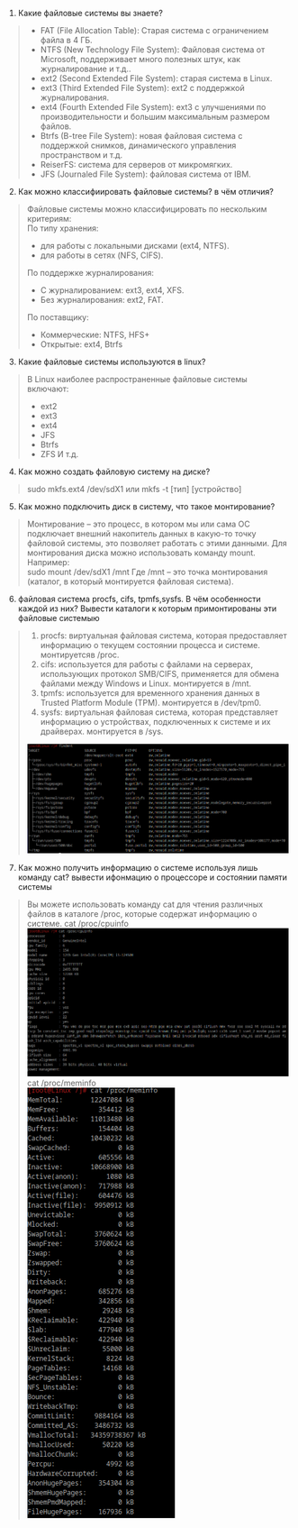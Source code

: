 1. Какие файловые системы вы знаете?
>- FAT (File Allocation Table): Старая система с ограничением файла в 4 ГБ.
>- NTFS (New Technology File System): Файловая система от Microsoft, поддерживает много полезных штук, как журналирование и т.д..
>- ext2 (Second Extended File System): старая система в Linux.
>- ext3 (Third Extended File System): ext2 с поддержкой журналирования.
>- ext4 (Fourth Extended File System): ext3 с улучшениями по производительности и большим максимальным размером файлов.
>- Btrfs (B-tree File System): новая файловая система с поддержкой снимков, динамического управления пространством и т.д.
>- ReiserFS: система для серверов от микромягких.
>- JFS (Journaled File System): файловая система от IBM.
>  
2. Как можно классифиировать файловые системы? в чём отличия?
>Файловые системы можно классифицировать по нескольким критериям:<br />
> По типу хранения:
>  - для работы с локальными дисками (ext4, NTFS).
>  - для работы в сетях (NFS, CIFS).
>
> По поддержке журналирования:
>  - С журналированием: ext3, ext4, XFS.
>  - Без журналирования: ext2, FAT.
>
> По поставщику:
>  - Коммерческие: NTFS, HFS+
>  - Открытые: ext4, Btrfs
>    
3. Какие файловые системы используются в linux?
>В Linux наиболее распространенные файловые системы включают:<br />
>- ext2
>- ext3
>- ext4
>- JFS
>- Btrfs
>- ZFS
>  И т.д.
>  
4. Как можно создать файловую систему на диске?
> sudo mkfs.ext4 /dev/sdX1
> или
> mkfs -t [тип] [устройство]
>
5. Как можно подключить диск в систему, что такое монтирование?
>Монтирование – это процесс, в котором мы или сама ОС подключает внешний накопитель данных в какую-то точку файловой системы, это позволяет работать с этими данными.
>Для монтирования диска можно использовать команду mount. Например:<br />
>sudo mount /dev/sdX1 /mnt
>Где /mnt – это точка монтирования (каталог, в который монтируется файловая система).
>
6. файловая система procfs, cifs, tpmfs,sysfs. В чём особенности каждой из них? Вывести каталоги к которым примонтированы эти файловые системыю
>1) procfs: 
> виртуальная файловая система, которая предоставляет информацию о текущем состоянии процесса и системе.
> монтируетсяв /proc.<br />
>2) cifs: 
>  используется для работы с файлами на серверах, использующих протокол SMB/CIFS, применяется для обмена файлами между Windows и Linux.
> монтируется в /mnt.<br />
>3) tpmfs: 
>  используется для временного хранения данных в Trusted Platform Module (TPM).
>  монтируется в /dev/tpm0.<br />
>4) sysfs: 
>  виртуальная файловая система, которая представляет информацию о устройствах, подключенных к системе и их драйверах.
>  монтируется в /sys.<br />
>
>![alt text](https://github.com/kryfaertop/Tasks_241/blob/my-report/3-File%20systems_answer/screenshot/1.png?raw=true)<br />
7. Как можно получить информацию о системе используя лишь команду cat? вывести ифонмацию о процессоре и состоянии памяти системы
>Вы можете использовать команду cat для чтения различных файлов в каталоге /proc, которые содержат информацию о системе.
>cat /proc/cpuinfo<br />
>![alt text](https://github.com/kryfaertop/Tasks_241/blob/my-report/3-File%20systems_answer/screenshot/2.png?raw=true)<br />
>cat /proc/meminfo<br />
>![alt text](https://github.com/kryfaertop/Tasks_241/blob/my-report/3-File%20systems_answer/screenshot/3.png?raw=true)<br />

